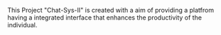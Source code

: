 This Project "Chat-Sys-II" is created with a aim of providing a platfrom having a integrated interface that enhances the productivity of the individual. 